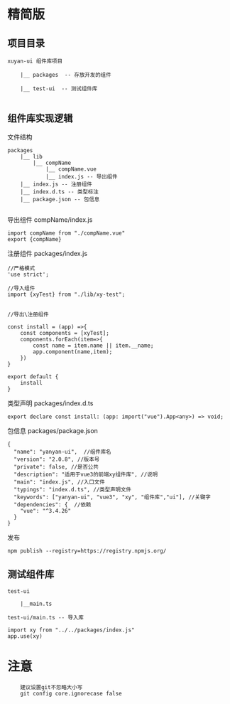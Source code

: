 # 精简版

## 项目目录

```
xuyan-ui 组件库项目

    |__ packages  -- 存放开发的组件

    |__ test-ui  -- 测试组件库
    
```



## 组件库实现逻辑

文件结构

```
packages
	|__ lib
		|__ compName
            |__ compName.vue
            |__ index.js -- 导出组件
    |__ index.js -- 注册组件
    |__ index.d.ts -- 类型标注
    |__ package.json -- 包信息
	
```

导出组件 compName/index.js

```
import compName from "./compName.vue"
export {compName}
```

注册组件 packages/index.js

```
//严格模式
'use strict';

//导入组件
import {xyTest} from "./lib/xy-test";


//导出\注册组件

const install = (app) =>{
    const components = [xyTest];
    components.forEach(item=>{
        const name = item.name || item.__name;
        app.component(name,item);
    })
}

export default {
    install
}
```

类型声明 packages/index.d.ts

```
export declare const install: (app: import("vue").App<any>) => void;
```

包信息 packages/package.json

```
{
  "name": "yanyan-ui",  //组件库名
  "version": "2.0.8", //版本号
  "private": false, //是否公共
  "description": "适用于vue3的前端xy组件库", //说明
  "main": "index.js", //入口文件
  "typings": "index.d.ts", //类型声明文件
  "keywords": ["yanyan-ui", "vue3", "xy", "组件库","ui"], //关键字
  "dependencies": {  //依赖
    "vue": "^3.4.26"
  }
}
```

发布

```
npm publish --registry=https://registry.npmjs.org/
```

## 测试组件库
```
test-ui

    |__main.ts

test-ui/main.ts -- 导入库
```


```
import xy from "../../packages/index.js"
app.use(xy)
```

# 注意
```
    建议设置git不忽略大小写
    git config core.ignorecase false 
```